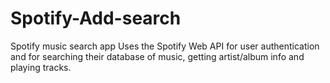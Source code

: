 # Spotify-Add-search
Spotify music search app
Uses the Spotify Web API for user authentication and for searching their database of music, getting artist/album info and playing tracks.

